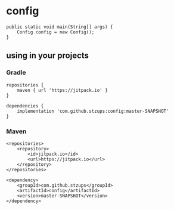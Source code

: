 # config

```
public static void main(String[] args) {
    Config config = new Config();
}
```

## using in your projects

### Gradle
```
repositories {
    maven { url 'https://jitpack.io' }
}
```

```
dependencies {
    implementation 'com.github.stzups:config:master-SNAPSHOT'
}
```

### Maven
```
<repositories>
    <repository>
        <id>jitpack.io</id>
        <url>https://jitpack.io</url>
    </repository>
</repositories>
```
```
<dependency>
    <groupId>com.github.stzups</groupId>
    <artifactId>config</artifactId>
    <version>master-SNAPSHOT</version>
</dependency>
```